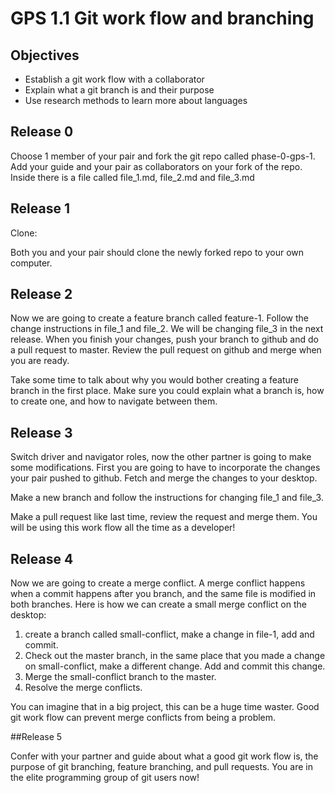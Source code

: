 # GPS 1.1 Git work flow and branching

## Objectives
- Establish a git work flow with a collaborator
- Explain what a git branch is and their purpose
- Use research methods to learn more about languages

## Release 0

Choose 1 member of your pair and fork the git repo called phase-0-gps-1. Add your guide and your pair as collaborators on your fork of the repo. Inside there is a file called file_1.md, file_2.md and file_3.md

## Release 1

Clone:

Both you and your pair should clone the newly forked repo to your own computer.

## Release 2

 Now we are going to create a feature branch called feature-1. Follow the change instructions in file_1 and file_2. We will be changing file_3 in the next release. When you finish your changes, push your branch to github and do a pull request to master. Review the pull request on github and merge when you are ready.

Take some time to talk about why you would bother creating a feature branch in the first place. Make sure you could explain what a branch is, how to create one, and how to navigate between them.

## Release 3

Switch driver and navigator roles, now the other partner is going to make some modifications. First you are going to have to incorporate the changes your pair pushed to github. Fetch and merge the changes to your desktop.

Make a new branch and follow the instructions for changing file_1 and file_3.

Make a pull request like last time, review the request and merge them. You will be using this work flow all the time as a developer!

## Release 4

 Now we are going to create a merge conflict. A merge conflict happens when a commit happens after you branch, and the same file is modified in both branches. Here is how we can create a small merge conflict on the desktop:

 1. create a branch called small-conflict, make a change in file-1, add and commit.
 2. Check out the master branch, in the same place that you made a change on small-conflict, make a different change. Add and commit this change.
 3. Merge the small-conflict branch to the master.
 4. Resolve the merge conflicts.

 You can imagine that in a big project, this can be a huge time waster. Good git work flow can prevent merge conflicts from being a problem.


 ##Release 5

Confer with your partner and guide about what a good git work flow is, the purpose of git branching, feature branching, and pull requests. You are in the elite programming group of git users now!




